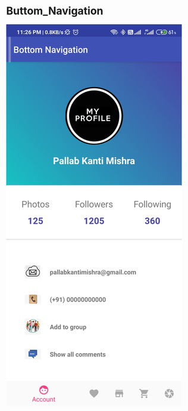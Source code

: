 # Buttom_Navigation





![](https://github.com/PallabMishra/Buttom_Navigation/blob/master/Screenshot_2020-04-12-23-26-31-478_com.example.bottomnavigation%5B1%5D.jpg)
